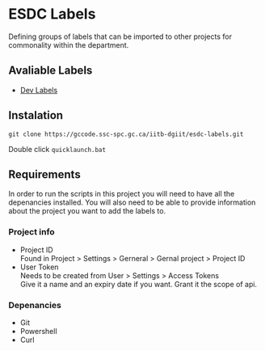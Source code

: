 # ESDC Labels
Defining groups of labels that can be imported to other projects for commonality within the department.

## Avaliable Labels
* [Dev Labels](dev/labels.md)

## Instalation
```
git clone https://gccode.ssc-spc.gc.ca/iitb-dgiit/esdc-labels.git
```

Double click `quicklaunch.bat`

## Requirements
In order to run the scripts in this project you will need to have all the depenancies installed. 
You will also need to be able to provide information about the project you want to add the labels to.

### Project info
*  Project ID  
   Found in Project > Settings > Gerneral > Gernal project > Project ID  
*  User Token  
   Needs to be created from User > Settings > Access Tokens  
   Give it a name and an expiry date if you want. Grant it the scope of api.

### Depenancies
*  Git
*  Powershell
*  Curl